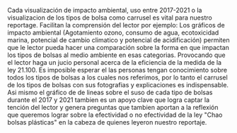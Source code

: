 
Cada visualización de impacto ambiental, uso entre 2017-2021 o la visualizacion de los tipos de bolsa como carrusel es vital para nuestro reportage. Facilitan la comprensión del lector por ejemplo:
Los gráficos de impacto ambiental (Agotamiento ozono, consumo de agua, ecotoxicidad marina, potencial de cambio climatico y potencial de acidificación) permiten que le lector pueda hacer una comparación sobre la forma en que impactan los tipos de bolsas al medio ambiente en esas categorias. Provocando que el lector haga un jucio personal acerca de la eficiencia de la medida de la ley 
21.100. Es imposible esperar el las personas tengan conocimiento sobre todos los tipos de bolsas a los cuales nos referimos, por lo tanto el carrusel de los tipos de bolsas con sus fotografias y explicaciones es indispensable. Asi mismo el gráfico de de lineas sobre el suso de cada tipo de bolsas durante el 2017 y 2021 tambien es un apoyo clave que logra captar la tención del lector y genera preguntas que tambien aportan a la reflexión que queremos lograr sobre la efectividad o no efectividad de la ley "Chao bolsas plásticas" en la cabeza de quienes leyeron nuestro reportaje. 